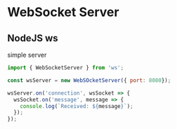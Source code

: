 # WebSocket Server

## NodeJS ws

simple server

```js
import { WebSocketServer } from 'ws';

const wsServer = new WebSOcketServer({ port: 8080});

wsServer.on('connection', wsSocket => {
  wsSocket.on('message', message => {
    console.log(`Received: ${message}`);
  });
});
```

